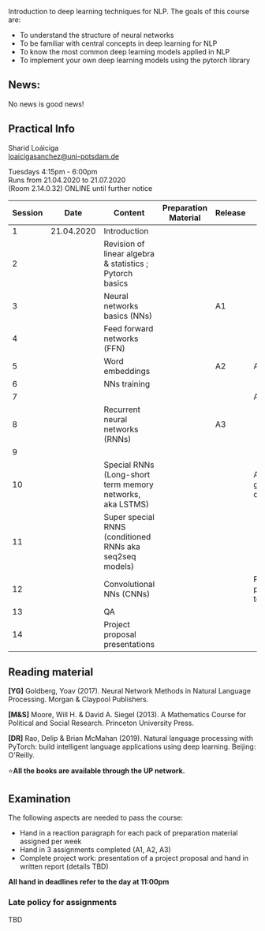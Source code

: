 
Introduction to deep learning techniques for NLP. The goals of this course are:  

- To understand the structure of neural networks  
- To be familiar with central concepts in deep learning for NLP  
- To know the most common deep learning models applied in NLP  
- To implement your own deep learning models using the pytorch library  

## News: 

No news is good news!


## Practical Info

Sharid Loáiciga  
<loaicigasanchez@uni-potsdam.de>  

Tuesdays 4:15pm - 6:00pm  
Runs from 21.04.2020 to 21.07.2020  
(Room 2.14.0.32) ONLINE until further notice  

| Session  | Date  | Content  | Preparation Material  | Release | Due    | 
|---|---|---|---|---|---|
| 1  | 21.04.2020  | Introduction  |          |       |        |
| 2  |             | Revision of linear algebra & statistics ; Pytorch basics |   |   |   |
| 3  |             | Neural networks basics (NNs)   |   | A1  |   |
| 4  |             | Feed forward networks (FFN)    |   |               |   |
| 5  |             | Word embeddings                |   | A2  | A1  |
| 6  |             | NNs training                   |   |               |   |
| 7  |             |                                |   |               | A2   |
| 8  |             | Recurrent neural networks (RNNs)   |   | A3  | | 
| 9  |             |  |   |   |   |
| 10  |            | Special RNNs (Long-short term memory networks, aka LSTMS)|   |  |A3 + group contracts  |
| 11  |   | Super special RNNS (conditioned RNNs aka seq2seq models) |   |   |   |
| 12  |   | Convolutional NNs (CNNs)  |   |   | Pick project topic   |
| 13  |   | QA  |   |   |   |
| 14  |   | Project proposal presentations  |   |   |   |


## Reading material 

**\[YG\]** Goldberg, Yoav (2017).  Neural Network Methods in Natural Language Processing. Morgan & Claypool Publishers.

**\[M&S\]** Moore, Will H. & David A. Siegel (2013). A Mathematics Course for Political and Social Research. Princeton University Press.

**\[DR\]** Rao, Delip & Brian McMahan (2019). Natural language processing with PyTorch: build intelligent language applications using deep learning. Beijing: O'Reilly.  

⭐️**All the books are available through the UP network.**

## Examination  

The following aspects are needed to pass the course:  

 - Hand in a reaction paragraph for each pack of preparation material assigned per week
 - Hand in 3 assignments completed (A1, A2, A3)
 - Complete project work: presentation of a project proposal and hand in written report (details TBD)

**All hand in deadlines refer to the day at 11:00pm**

### Late policy for assignments 

TBD

